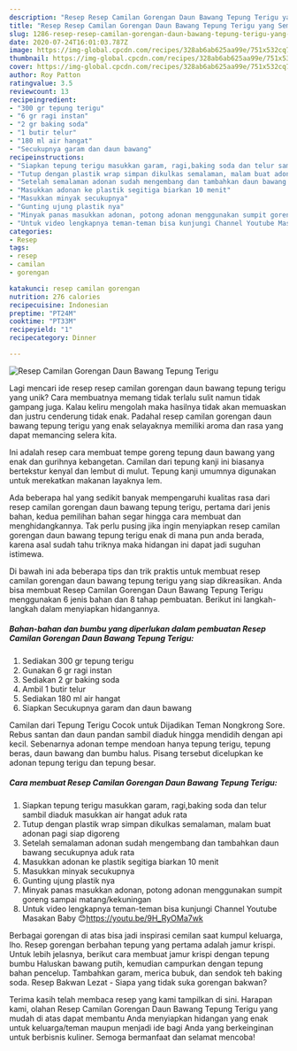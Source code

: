 ```yaml
---
description: "Resep Resep Camilan Gorengan Daun Bawang Tepung Terigu yang Sempurna"
title: "Resep Resep Camilan Gorengan Daun Bawang Tepung Terigu yang Sempurna"
slug: 1286-resep-resep-camilan-gorengan-daun-bawang-tepung-terigu-yang-sempurna
date: 2020-07-24T16:01:03.787Z
image: https://img-global.cpcdn.com/recipes/328ab6ab625aa99e/751x532cq70/resep-camilan-gorengan-daun-bawang-tepung-terigu-foto-resep-utama.jpg
thumbnail: https://img-global.cpcdn.com/recipes/328ab6ab625aa99e/751x532cq70/resep-camilan-gorengan-daun-bawang-tepung-terigu-foto-resep-utama.jpg
cover: https://img-global.cpcdn.com/recipes/328ab6ab625aa99e/751x532cq70/resep-camilan-gorengan-daun-bawang-tepung-terigu-foto-resep-utama.jpg
author: Roy Patton
ratingvalue: 3.5
reviewcount: 13
recipeingredient:
- "300 gr tepung terigu"
- "6 gr ragi instan"
- "2 gr baking soda"
- "1 butir telur"
- "180 ml air hangat"
- "Secukupnya garam dan daun bawang"
recipeinstructions:
- "Siapkan tepung terigu masukkan garam, ragi,baking soda dan telur sambil diaduk masukkan air hangat aduk rata"
- "Tutup dengan plastik wrap simpan dikulkas semalaman, malam buat adonan pagi siap digoreng"
- "Setelah semalaman adonan sudah mengembang dan tambahkan daun bawang secukupnya aduk rata"
- "Masukkan adonan ke plastik segitiga biarkan 10 menit"
- "Masukkan minyak secukupnya"
- "Gunting ujung plastik nya"
- "Minyak panas masukkan adonan, potong adonan menggunakan sumpit goreng sampai matang/kekuningan"
- "Untuk video lengkapnya teman-teman bisa kunjungi Channel Youtube Masakan Baby 😊https://youtu.be/9H_RyOMa7wk"
categories:
- Resep
tags:
- resep
- camilan
- gorengan

katakunci: resep camilan gorengan 
nutrition: 276 calories
recipecuisine: Indonesian
preptime: "PT24M"
cooktime: "PT33M"
recipeyield: "1"
recipecategory: Dinner

---
```



![Resep Camilan Gorengan Daun Bawang Tepung Terigu](https://img-global.cpcdn.com/recipes/328ab6ab625aa99e/751x532cq70/resep-camilan-gorengan-daun-bawang-tepung-terigu-foto-resep-utama.jpg)

Lagi mencari ide resep resep camilan gorengan daun bawang tepung terigu yang unik? Cara membuatnya memang tidak terlalu sulit namun tidak gampang juga. Kalau keliru mengolah maka hasilnya tidak akan memuaskan dan justru cenderung tidak enak. Padahal resep camilan gorengan daun bawang tepung terigu yang enak selayaknya memiliki aroma dan rasa yang dapat memancing selera kita.

Ini adalah resep cara membuat tempe goreng tepung daun bawang yang enak dan gurihnya kebangetan. Camilan dari tepung kanji ini biasanya bertekstur kenyal dan lembut di mulut. Tepung kanji umumnya digunakan untuk merekatkan makanan layaknya lem.

Ada beberapa hal yang sedikit banyak mempengaruhi kualitas rasa dari resep camilan gorengan daun bawang tepung terigu, pertama dari jenis bahan, kedua pemilihan bahan segar hingga cara membuat dan menghidangkannya. Tak perlu pusing jika ingin menyiapkan resep camilan gorengan daun bawang tepung terigu enak di mana pun anda berada, karena asal sudah tahu triknya maka hidangan ini dapat jadi suguhan istimewa.


Di bawah ini ada beberapa tips dan trik praktis untuk membuat resep camilan gorengan daun bawang tepung terigu yang siap dikreasikan. Anda bisa membuat Resep Camilan Gorengan Daun Bawang Tepung Terigu menggunakan 6 jenis bahan dan 8 tahap pembuatan. Berikut ini langkah-langkah dalam menyiapkan hidangannya.

<!--inarticleads1-->

##### Bahan-bahan dan bumbu yang diperlukan dalam pembuatan Resep Camilan Gorengan Daun Bawang Tepung Terigu:

1. Sediakan 300 gr tepung terigu
1. Gunakan 6 gr ragi instan
1. Sediakan 2 gr baking soda
1. Ambil 1 butir telur
1. Sediakan 180 ml air hangat
1. Siapkan Secukupnya garam dan daun bawang


Camilan dari Tepung Terigu Cocok untuk Dijadikan Teman Nongkrong Sore. Rebus santan dan daun pandan sambil diaduk hingga mendidih dengan api kecil. Sebenarnya adonan tempe mendoan hanya tepung terigu, tepung beras, daun bawang dan bumbu halus. Pisang tersebut dicelupkan ke adonan tepung terigu dan tepung besar. 

<!--inarticleads2-->

##### Cara membuat Resep Camilan Gorengan Daun Bawang Tepung Terigu:

1. Siapkan tepung terigu masukkan garam, ragi,baking soda dan telur sambil diaduk masukkan air hangat aduk rata
1. Tutup dengan plastik wrap simpan dikulkas semalaman, malam buat adonan pagi siap digoreng
1. Setelah semalaman adonan sudah mengembang dan tambahkan daun bawang secukupnya aduk rata
1. Masukkan adonan ke plastik segitiga biarkan 10 menit
1. Masukkan minyak secukupnya
1. Gunting ujung plastik nya
1. Minyak panas masukkan adonan, potong adonan menggunakan sumpit goreng sampai matang/kekuningan
1. Untuk video lengkapnya teman-teman bisa kunjungi Channel Youtube Masakan Baby 😊https://youtu.be/9H_RyOMa7wk


Berbagai gorengan di atas bisa jadi inspirasi cemilan saat kumpul keluarga, lho. Resep gorengan berbahan tepung yang pertama adalah jamur krispi. Untuk lebih jelasnya, berikut cara membuat jamur krispi dengan tepung bumbu Haluskan bawang putih, kemudian campurkan dengan tepung bahan pencelup. Tambahkan garam, merica bubuk, dan sendok teh baking soda. Resep Bakwan Lezat - Siapa yang tidak suka gorengan bakwan? 

Terima kasih telah membaca resep yang kami tampilkan di sini. Harapan kami, olahan Resep Camilan Gorengan Daun Bawang Tepung Terigu yang mudah di atas dapat membantu Anda menyiapkan hidangan yang enak untuk keluarga/teman maupun menjadi ide bagi Anda yang berkeinginan untuk berbisnis kuliner. Semoga bermanfaat dan selamat mencoba!
